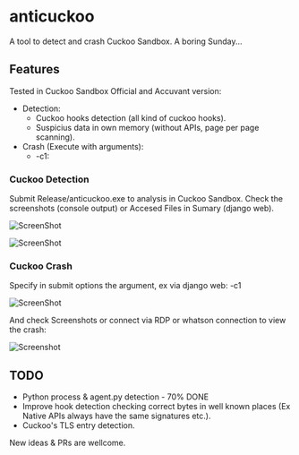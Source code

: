 # anticuckoo
A tool to detect and crash Cuckoo Sandbox. A boring Sunday...

## Features 
Tested in Cuckoo Sandbox Official and Accuvant version:
* Detection:
  * Cuckoo hooks detection (all kind of cuckoo hooks).
  * Suspicius data in own memory (without APIs, page per page scanning).
* Crash (Execute with arguments):
  * -c1:

### Cuckoo Detection

Submit Release/anticuckoo.exe to analysis in Cuckoo Sandbox. Check the screenshots (console output) or Accesed Files in Sumary (django web).

![ScreenShot](https://github.com/David-Reguera-Garcia-Dreg/anticuckoo/blob/images/anticuckoo.png)

![ScreenShot](https://github.com/David-Reguera-Garcia-Dreg/anticuckoo/blob/images/Sumary.png)

### Cuckoo Crash

Specify in submit options the argument, ex via django web: -c1

![ScreenShot](https://github.com/David-Reguera-Garcia-Dreg/anticuckoo/blob/images/cuckooarguments.png)

And check Screenshots or connect via RDP or whatson connection to view the crash:

![Screenshot](https://github.com/David-Reguera-Garcia-Dreg/anticuckoo/blob/images/cuckoocrash.png)

## TODO
* Python process & agent.py detection - 70% DONE
* Improve hook detection checking correct bytes in well known places (Ex Native APIs always have the same signatures etc.).
* Cuckoo's TLS entry detection.

New ideas & PRs are wellcome.
